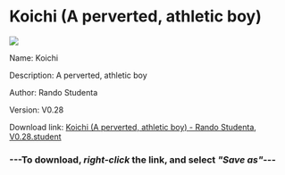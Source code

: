 # Koichi (A perverted, athletic boy)

<img src = "https://raw.githubusercontent.com/Arbiter1223/Koukou-Gurashi-Custom-Students/master/Students/Files/Koichi%20(A%20perverted%2C%20athletic%20boy).png">

Name: Koichi

Description: A perverted, athletic boy

Author: Rando Studenta

Version: V0.28

Download link: <a href="https://raw.githubusercontent.com/Arbiter1223/Koukou-Gurashi-Custom-Students/master/Students/Files/Koichi%20(A%20perverted%2C%20athletic%20boy)%20-%20Rando%20Studenta%2C%20V0.28.student">Koichi (A perverted, athletic boy) - Rando Studenta, V0.28.student</a>

### ---**To download, _right-click_ the link, and select _"Save as"_**---

